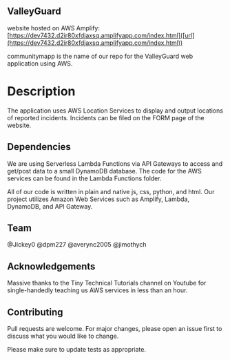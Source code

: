 ## ValleyGuard

website hosted on AWS Amplify: [https://dev7432.d2ir80xfdjaxsq.amplifyapp.com/index.html]([url](https://dev7432.d2ir80xfdjaxsq.amplifyapp.com/index.html))

communitymapp is the name of our repo for the ValleyGuard web application using AWS. 

# Description

The application uses AWS Location Services to display and output locations of reported incidents. Incidents can be filed on the FORM page of the website.

## Dependencies

We are using Serverless Lambda Functions via API Gateways to access and 
get/post data to a small DynamoDB database. The code for the AWS services 
can be found in the Lambda Functions folder.

All of our code is written in plain and native js, css, python, and html. Our project utilizes
Amazon Web Services such as Amplify, Lambda, DynamoDB, and API Gateway.


## Team

@Jickey0
@dpm227
@averync2005
@jimothych

## Acknowledgements

Massive thanks to the Tiny Technical Tutorials channel on Youtube for 
single-handedly teaching us AWS services in less than an hour.

## Contributing

Pull requests are welcome. For major changes, please open an issue first
to discuss what you would like to change.

Please make sure to update tests as appropriate.
